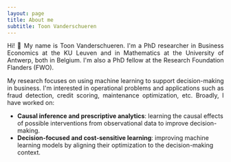 ```yaml
---
layout: page
title: About me
subtitle: Toon Vanderschueren
---
```


<p align="justify">
Hi! 👋 My name is Toon Vanderschueren. I'm a PhD researcher in Business Economics at the KU Leuven and in Mathematics at the University of Antwerp, both in Belgium. I'm also a PhD fellow at the Research Foundation Flanders (FWO).
</p>

<p align="justify">
My research focuses on using machine learning to support decision-making in business. I'm interested in operational problems and applications such as fraud detection, credit scoring, maintenance optimization, etc. Broadly, I have worked on:
</p>

- **Causal inference and prescriptive analytics**: learning the causal effects of possible interventions from observational data to improve decision-making.
- **Decision-focused and cost-sensitive learning**: improving machine learning models by aligning their optimization to the decision-making context.
